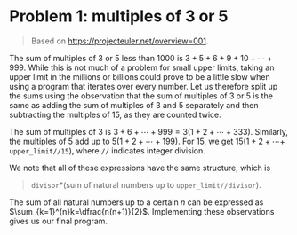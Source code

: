 # Problem 1: multiples of 3 or 5

> Based on https://projecteuler.net/overview=001.

The sum of multiples of 3 or 5 less than 1000 is $3+5+6+9+10+\cdots+999$. While this is not much of a problem for small upper limits, taking an upper limit in the millions or billions could prove to be a little slow when using a program that iterates over every number. Let us therefore split up the sums using the observation that the sum of multiples of 3 or 5 is the same as adding the sum of multiples of 3 and 5 separately and then subtracting the multiples of 15, as they are counted twice.

The sum of multiples of 3 is $3+6+\cdots+999=3(1+2+\cdots+333)$. Similarly, the multiples of 5 add up to $5(1+2+\cdots+199)$. For 15, we get $15(1+2+\cdots+$ `upper_limit//15`$)$, where `//` indicates integer division. 

We note that all of these expressions have the same structure, which is 

> `divisor`$*$(sum of natural numbers up to `upper_limit//divisor`). 

The sum of all natural numbers up to a certain $n$ can be expressed as $\sum_{k=1}^{n}k=\dfrac{n(n+1)}{2}$. Implementing these observations gives us our final program.